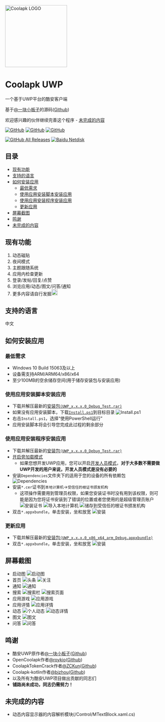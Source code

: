 <img alt="Coolapk LOGO" src="./logo.png" width="200px" />

# Coolapk UWP
一个基于UWP平台的酷安客户端

基于[@一块小板子](http://www.coolapk.com/u/695942)的源码([Github](https://github.com/oboard/CoolApk-UWP))

欢迎感兴趣的伙伴继续完善这个程序 - [未完成的内容](#未完成的内容)

<a href="https://github.com/Tangent-90/Coolapk-UWP/blob/master/LICENSE"><img alt="GitHub" src="https://img.shields.io/github/license/Tangent-90/Coolapk-UWP.svg?label=License&style=flat-square"></a>
<a href="https://github.com/Tangent-90/Coolapk-UWP/issues"><img alt="GitHub" src="https://img.shields.io/github/issues/Tangent-90/Coolapk-UWP.svg?label=Issues&style=flat-square"></a>
<a href="https://github.com/Tangent-90/Coolapk-UWP/stargazers"><img alt="GitHub" src="https://img.shields.io/github/stars/Tangent-90/Coolapk-UWP.svg?label=Stars&style=flat-square"></a>

<a href="https://github.com/Tangent-90/Coolapk-UWP/releases/latest"><img alt="GitHub All Releases" src="https://img.shields.io/github/downloads/Tangent-90/Coolapk-UWP/total.svg?label=DOWNLOAD&logo=github&style=for-the-badge"></a>
<a href="https://pan.baidu.com/s/1Wjy-CUfjm0sOHCKLwQEALQ"><img alt="Baidu Netdisk" src="https://img.shields.io/badge/download-%e5%af%86%e7%a0%81%ef%bc%9alIIl-magenta.svg?label=%e4%b8%8b%e8%bd%bd&logo=baidu&style=for-the-badge"></a>

## 目录
- [现有功能](#现有功能)
- [支持的语言](#支持的语言)
- [如何安装应用](#如何安装应用)
  - [最低需求](#最低需求)
  - [使用应用安装脚本安装应用](#使用应用安装脚本安装应用)
  - [使用应用安装程序安装应用](#使用应用安装程序安装应用)
  - [更新应用](#更新应用)
- [屏幕截图](#屏幕截图)
- [鸣谢](#鸣谢)
- [未完成的内容](#未完成的内容)

## 现有功能
1. 动态磁贴
2. 夜间模式
3. 主题跟随系统
4. 应用内检查更新
5. 登录/发帖/回复/点赞
6. 浏览应用/动态/图文/问答/通知
7. 更多内容请自行发掘<img alt="流汗滑稽" src="./酷安 UWP/Assets/Emoji/(流汗滑稽.png" width="20px" />

## 支持的语言
中文

## 如何安装应用
### 最低需求
- Windows 10 Build 15063及以上
- 设备需支持ARM/ARM64/x86/x64
- 至少100MB的空余储存空间(用于储存安装包与安装应用)

### 使用应用安装脚本安装应用
- 下载并解压最新的[安装包`(UWP_x.x.x.0_Debug_Test.rar)`](https://github.com/Tangent-90/Coolapk-UWP/releases/latest)
- 如果没有应用安装脚本，下载[`Install.ps1`](Install.ps1)到目标目录
![Install.ps1](Screenshots/Snipaste_2019-10-12_22-49-11.png)
- 右击`Install.ps1`，选择“使用PowerShell运行”
- 应用安装脚本将会引导您完成此过程的剩余部分

### 使用应用安装程序安装应用
- 下载并解压最新的[安装包`(UWP_x.x.x.0_Debug_Test.rar)`](https://github.com/Tangent-90/Coolapk-UWP/releases/latest)
- [开启旁加载模式](https://www.windowscentral.com/how-enable-windows-10-sideload-apps-outside-store)
  - 如果您想开发UWP应用，您可以开启[开发人员模式](https://docs.microsoft.com/zh-cn/windows/uwp/get-started/enable-your-device-for-development)，**对于大多数不需要做UWP开发的用户来说，开发人员模式是没有必要的**
- 安装`Dependencies`文件夹下的适用于您的设备的所有依赖包
![Dependencies](Screenshots/Snipaste_2019-10-13_15-51-33.png)
- 安装`*.cer`证书到`本地计算机`→`受信任的根证书颁发机构`
  - 这项操作需要用到管理员权限，如果您安装证书时没有用到该权限，则可能是因为您将证书安装到了错误的位置或者您使用的是超级管理员账户
  ![安装证书](Screenshots/Snipaste_2019-10-12_22-46-37.png)
  ![导入本地计算机](Screenshots/Snipaste_2019-10-19_15-28-58.png)
  ![储存到受信任的根证书颁发机构](Screenshots/Snipaste_2019-10-20_23-36-44.png)
- 双击`*.appxbundle`，单击安装，坐和放宽
![安装](Screenshots/Snipaste_2019-10-13_12-42-40.png)

### 更新应用
- 下载并解压最新的[安装包`(UWP_x.x.x.0_x86_x64_arm_Debug.appxbundle)`](https://github.com/Tangent-90/Coolapk-UWP/releases/latest)
- 双击`*.appxbundle`，单击安装，坐和放宽
![安装](Screenshots/Snipaste_2019-10-13_16-01-09.png)

## 屏幕截图
- 启动图
![启动图](Screenshots/2019-10-23-127642.png)
- 首页
![头条](Screenshots/批注-2019-11-30-184431.jpg)
![关注](Screenshots/批注-2019-11-30-183949.jpg)
- 通知
![通知](Screenshots/批注-2019-11-30-184511.jpg)
- 搜索
![搜索栏](Screenshots/批注-2019-11-30-182039.jpg)
![搜索页面](Screenshots/批注-2019-11-30-182138.jpg)
- 应用游戏
![应用游戏](Screenshots/批注-2019-11-30-182900.jpg)
- 应用详情
![应用详情](Screenshots/批注-2019-11-30-182933.jpg)
- 动态
![个人动态](Screenshots/批注-2019-11-30-183116.jpg)
![动态详情](Screenshots/批注-2019-11-30-191108.jpg)
- 图文
![图文](Screenshots/批注-2019-11-30-183241.jpg)
- 问答
![问答](Screenshots/批注-2019-11-30-184130.jpg)

## 鸣谢
- 酷安UWP原作者[@一块小板子](http://www.coolapk.com/u/695942)([Github](https://github.com/oboard))
- OpenCoolapk作者[@roykio](http://www.coolapk.com/u/703542)([Github](https://github.com/roykio))
- CoolapkTokenCrack作者[@ZCKun](http://www.coolapk.com/u/654147)([Github](https://github.com/ZCKun))
- Coolapk-kotlin作者[@bjzhou](http://www.coolapk.com/u/528097)([Github](https://github.com/bjzhou))
- 以及所有为酷安UWP项目做出贡献的同志们
- **铺路尚未成功，同志仍需努力！**

## 未完成的内容
- 动态内容显示器的内容解析模块(/Control/MTextBlock.xaml.cs)
